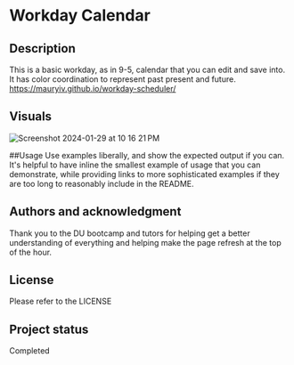 # Workday Calendar

## Description
This is a basic workday, as in 9-5, calendar that you can edit and save into. It has color coordination to represent past present and future.
https://mauryiv.github.io/workday-scheduler/

## Visuals
![Screenshot 2024-01-29 at 10 16 21 PM](https://github.com/MauryIV/workday-scheduler/assets/146037880/b8be4f86-f439-4e8b-838c-1751e36f5fa2)

##Usage
Use examples liberally, and show the expected output if you can. It's helpful to have inline the smallest example of usage that you can demonstrate, while providing links to more sophisticated examples if they are too long to reasonably include in the README.

## Authors and acknowledgment
Thank you to the DU bootcamp and tutors for helping get a better understanding of everything and helping make the page refresh at the top of the hour.

## License
Please refer to the LICENSE

## Project status
Completed
